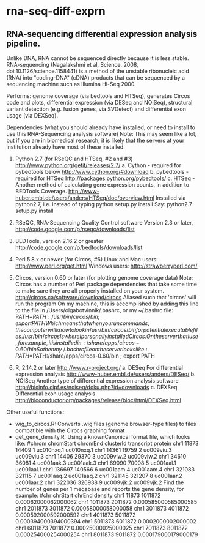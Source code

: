 rna-seq-diff-exprn
=============

RNA-sequencing differential expression analysis pipeline.
---------------------------------------------------------

Unlike DNA, RNA cannot be sequenced directly because it is less stable.
RNA-sequencing (Nagalakshmi et al, Science, 2008, 
doi:10.1126/science.1158441) is a method of the unstable ribonucleic acid 
(RNA) into "coding-DNA" (cDNA) products that can be sequenced by a 
sequencing machine such as Illumina Hi-Seq 2000.

Performs: genome coverage (via bedtools and HTSeq), generates Circos code and plots, differential expression (via DESeq and NOISeq), structural variant detection (e.g. fusion genes, via SVDetect) and differential exon usage (via DEXSeq).

Dependencies (what you should already have installed, or need to install to use this RNA-Sequencing analysis software)
Note: This may seem like a lot, but if you are in biomedical research, it 
is likely that the servers at your institution already have most of these
installed.

1. Python 2.7 (for RSeQC and HTSeq, #2 and #3)
   http://www.python.org/getit/releases/2.7/
   a. Cython - required for pybedtools below
      http://www.cython.org/#download
   b. pybedtools - required for HTSeq
      http://packages.python.org/pybedtools/
   c. HTSeq - Another method of calculating gene expression counts,
      in addition to BEDTools Coverage.
      http://www-huber.embl.de/users/anders/HTSeq/doc/overview.html
      Installed via python2.7, i.e. instead of typing
       python setup.py install
     Say:
       python2.7 setup.py install

2. RSeQC, RNA-Sequencing Quality Control software 
   Version 2.3 or later, http://code.google.com/p/rseqc/downloads/list

3. BEDTools, version 2.16.2 or greater
   http://code.google.com/p/bedtools/downloads/list

4. Perl 5.8.x or newer (for Circos, #6)
   Linux and Mac users: http://www.perl.org/get.html
   Windows users: http://strawberryperl.com/

5. Circos, version 0.60 or later (for plotting genome coverage data)
   Note: Circos has a number of Perl package dependencies that take some
   time to make sure they are all properly installed on your system.
   http://circos.ca/software/download/circos
   Aliased such that 'circos' will run the program
   On my machine, this is accomplished by adding this line to the file in
   /Users/olgabotvinnik/.bashrc, or my ~/.bashrc file:
     PATH=$PATH:/usr/bin/circos/bin ; export PATH
   Which means that when you run commands, the computer will know to look 
   in /usr/bin/circos/bin for potential executable files. /usr/bin/circos
   Is where I personally installed Circos. On the server that I use, for
   example, it is installed in:
     /share/apps/circos-0.60/bin
   So then my ~/.bashrc file on the server looks like:
     PATH=$PATH:/share/apps/circos-0.60/bin ; export PATH

6. R, 2.14.2 or later
   http://www.r-project.org/
   a. DESeq
   	  For differential expression analysis
      http://www-huber.embl.de/users/anders/DESeq/
   b. NOISeq
      Another type of differential expression analysis software
      http://bioinfo.cipf.es/noiseq/doku.php?id=downloads
   c. DEXSeq
      Differential exon usage analysis
      http://bioconductor.org/packages/release/bioc/html/DEXSeq.html


Other useful functions:
- wig_to_circos.R: Converts .wig files (genome browser-type files) to
  files compatible with the Cirocs graphing format
- get_gene_density.R: Using a knownCanonical format file, which looks like:
    #chrom  chromStart  chromEnd  clusterId transcript  protein
    chr1  11873 14409 1 uc010nxq.1  uc010nxq.1
    chr1  14361 19759 2 uc009viu.3  uc009viu.3
    chr1  14406 29370 3 uc009viw.2  uc009viw.2
    chr1  34610 36081 4 uc001aak.3  uc001aak.3
    chr1  69090 70008 5 uc001aal.1  uc001aal.1
    chr1  136697  140566  6 uc001aam.4  uc001aam.4
    chr1  321083  321115  7 uc001aaq.2  uc001aaq.2
    chr1  321145  321207  8 uc001aar.2  uc001aar.2
    chr1  322036  326938  9 uc009vjk.2  uc009vjk.2
  Find the number of genes per 1 megabase and reports the gene density, 
  for example:
    #chr  chrStart  chrEnd  density
    chr1 11873 1011872 0.00062000062000062
    chr1 1011873 2011872 0.000585000585000585
    chr1 2011873 3011872 0.00058000058000058
    chr1 3011873 4011872 0.000592000592000592
    chr1 4011873 5011872 0.000394000394000394
    chr1 5011873 6011872 0.0002000002000002
    chr1 6011873 7011872 0.00025000025000025
    chr1 7011873 8011872 0.000254000254000254
    chr1 8011873 9011872 0.000179000179000179